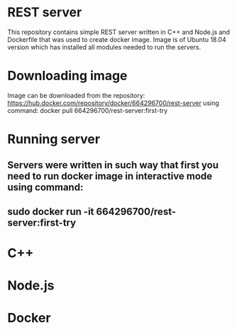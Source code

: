 # REST server

This repository contains simple REST server written in C++ and Node.js and Dockerfile that was used to create docker image.
Image is of Ubuntu 18.04 version which has installed all modules needed to run the servers.

# Downloading image
Image can be downloaded from the repository: https://hub.docker.com/repository/docker/664296700/rest-server
using command: docker pull 664296700/rest-server:first-try

# Running server
Servers were written in such way that first you need to run docker image in interactive mode using command:
---------------------------------------------------
sudo docker run -it 664296700/rest-server:first-try
---------------------------------------------------


# C++

# Node.js

# Docker

